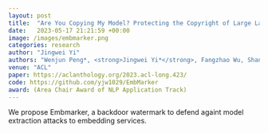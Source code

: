 ```yaml
---
layout: post
title:  "Are You Copying My Model? Protecting the Copyright of Large Language Models for EaaS via Backdoor Watermark"
date:   2023-05-17 21:21:59 +00:00
image: /images/embmarker.png
categories: research
author: "Jingwei Yi"
authors: "Wenjun Peng*, <strong>Jingwei Yi*</strong>, Fangzhao Wu, Shangxi Wu, Bin Zhu, Lingjuan Lyu, Binxing Jiao, Tong Xu, Guangzhong Sun, Xing Xie"
venue: "ACL"
paper: https://aclanthology.org/2023.acl-long.423/
code: https://github.com/yjw1029/EmbMarker
award: (Area Chair Award of NLP Application Track)
---
```

We propose Embmarker, a backdoor watermark to defend againt model extraction attacks to embedding services.